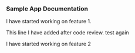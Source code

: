 ### Sample App Documentation

I have started working on feature 1.

This line I have added after code review. test again

I have started working on feature 2